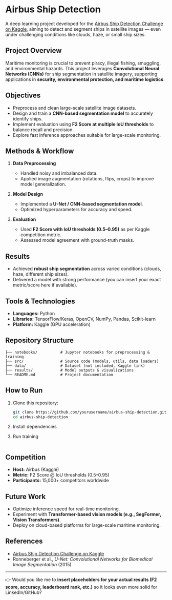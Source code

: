

# Airbus Ship Detection

A deep learning project developed for the [Airbus Ship Detection Challenge on Kaggle](https://www.kaggle.com/competitions/airbus-ship-detection), aiming to detect and segment ships in satellite images — even under challenging conditions like clouds, haze, or small ship sizes.

## Project Overview

Maritime monitoring is crucial to prevent piracy, illegal fishing, smuggling, and environmental hazards. This project leverages **Convolutional Neural Networks (CNNs)** for ship segmentation in satellite imagery, supporting applications in **security, environmental protection, and maritime logistics**.

## Objectives

* Preprocess and clean large-scale satellite image datasets.
* Design and train a **CNN-based segmentation model** to accurately identify ships.
* Implement evaluation using **F2 Score at multiple IoU thresholds** to balance recall and precision.
* Explore fast inference approaches suitable for large-scale monitoring.

## Methods & Workflow

1. **Data Preprocessing**

   * Handled noisy and imbalanced data.
   * Applied image augmentation (rotations, flips, crops) to improve model generalization.

2. **Model Design**

   * Implemented a **U-Net / CNN-based segmentation model**.
   * Optimized hyperparameters for accuracy and speed.

3. **Evaluation**

   * Used **F2 Score with IoU thresholds (0.5–0.95)** as per Kaggle competition metric.
   * Assessed model agreement with ground-truth masks.

## Results

* Achieved **robust ship segmentation** across varied conditions (clouds, haze, different ship sizes).
* Delivered a model with strong performance (you can insert your exact metric/score here if available).

## Tools & Technologies

* **Languages:** Python
* **Libraries:** TensorFlow/Keras, OpenCV, NumPy, Pandas, Scikit-learn
* **Platform:** Kaggle (GPU acceleration)

## Repository Structure

```
├── notebooks/          # Jupyter notebooks for preprocessing & training
├── src/                # Source code (models, utils, data loaders)
├── data/               # Dataset (not included, Kaggle link)
├── results/            # Model outputs & visualizations
└── README.md           # Project documentation
```

##  How to Run

1. Clone this repository:

   ```bash
   git clone https://github.com/yourusername/airbus-ship-detection.git
   cd airbus-ship-detection
   ```
2. Install dependencies
3. Run training

   ```

## Competition

* **Host:** Airbus (Kaggle)
* **Metric:** F2 Score @ IoU thresholds (0.5–0.95)
* **Participants:** 15,000+ competitors worldwide

## Future Work

* Optimize inference speed for real-time monitoring.
* Experiment with **Transformer-based vision models (e.g., SegFormer, Vision Transformers)**.
* Deploy on cloud-based platforms for large-scale maritime monitoring.

## References

* [Airbus Ship Detection Challenge on Kaggle](https://www.kaggle.com/competitions/airbus-ship-detection)
* Ronneberger et al., *U-Net: Convolutional Networks for Biomedical Image Segmentation* (2015)

---

👉 Would you like me to **insert placeholders for your actual results (F2 score, accuracy, leaderboard rank, etc.)** so it looks even more solid for LinkedIn/GitHub?
